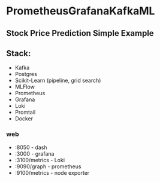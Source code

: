 # PrometheusGrafanaKafkaML

## Stock Price Prediction Simple Example

## Stack: 
- Kafka
- Postgres
- Scikit-Learn (pipeline, grid search)
- MLFlow
- Prometheus
- Grafana
- Loki
- Promtail
- Docker


### web
- :8050 - dash
- :3000 - grafana
- :3100/metrics - Loki
- :9090/graph - prometheus
- :9100/metrics - node exporter